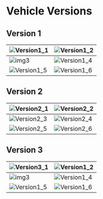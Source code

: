 # Vehicle Versions
## Version 1

| ![Version1_1](https://github.com/user-attachments/assets/20e3dfbc-ceb5-4faa-a743-092b9997c85b) | ![Version1_2](https://github.com/user-attachments/assets/1ec8c2fe-9acc-44d4-aa89-6b2fcd9a3d7d)|
|---|---|
| ![img3](https://github.com/user-attachments/assets/730168c3-3f19-454e-a7f7-e1bfff9fa958) | ![Version1_4](https://github.com/user-attachments/assets/7e2b3408-7797-4b18-b33a-d16d3ebf01c3)
 | ![Version1_5](https://github.com/user-attachments/assets/c7e1dfd8-b88e-495f-8dad-24633c646020) | ![Version1_6](https://github.com/user-attachments/assets/e0737324-a5cf-4572-a5b5-0b8b80164b68)

## Version 2

|![Version2_1](https://github.com/user-attachments/assets/c4cbef75-4c77-44a7-a0e4-a8aa07a62b6c) |![Version2_2](https://github.com/user-attachments/assets/48d06f56-9af7-4d45-af32-2fa3735c5879)|
|---|---|
| ![Version2_3](https://github.com/user-attachments/assets/9ccf15f4-f07a-4005-b0a0-863267078ec9) |![Version2_4](https://github.com/user-attachments/assets/ddee3889-e27a-4262-abda-b96811b3b8c9)
|![Version2_5](https://github.com/user-attachments/assets/8b14e794-0f37-4a78-87ef-b6f7902257b1) | ![Version2_6](https://github.com/user-attachments/assets/f22c57f3-750a-4c45-b74f-25ad38bc6ada)



## Version 3

| ![Version3_1](https://github.com/user-attachments/assets/8e9324f2-8715-4213-a016-0ce5720ce64e)| ![Version1_2](https://github.com/user-attachments/assets/1ec8c2fe-9acc-44d4-aa89-6b2fcd9a3d7d)|
|---|---|
| ![img3](https://github.com/user-attachments/assets/730168c3-3f19-454e-a7f7-e1bfff9fa958) | ![Version1_4](https://github.com/user-attachments/assets/7e2b3408-7797-4b18-b33a-d16d3ebf01c3)
 | ![Version1_5](https://github.com/user-attachments/assets/c7e1dfd8-b88e-495f-8dad-24633c646020) | ![Version1_6](https://github.com/user-attachments/assets/e0737324-a5cf-4572-a5b5-0b8b80164b68)
